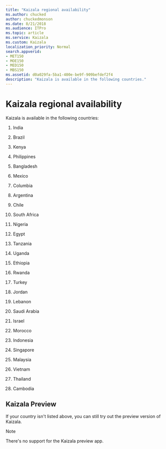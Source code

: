 ```yaml
---
title: "Kaizala regional availability"
ms.author: chucked
author: chuckedmonson
ms.date: 8/21/2018
ms.audience: ITPro
ms.topic: article
ms.service: Kaizala
ms.custom: Kaizala
localization_priority: Normal
search.appverid:
- MET150
- MOE150
- MED150
- MBS150
ms.assetid: d0a029fa-5ba1-400e-be9f-909befdef2f4
description: "Kaizala is available in the following countries."
---
```


# Kaizala regional availability

Kaizala is available in the following countries:
  
1. India
 
2. Brazil

3. Kenya

4. Philippines

5. Bangladesh

6. Mexico 

7. Columbia

8. Argentina 

9. Chile

10. South Africa 

11. Nigeria 

12. Egypt 

13. Tanzania

14. Uganda

15. Ethiopia

16. Rwanda

17. Turkey

18. Jordan

19. Lebanon

20. Saudi Arabia

21. Israel

22. Morocco

23. Indonesia

24. Singapore

25. Malaysia

26. Vietnam

27. Thailand

28. Cambodia
    
## Kaizala Preview

If your country isn't listed above, you can still try out the preview version of Kaizala.
  
> [!NOTE]
> There's no support for the Kaizala preview app. 
  


